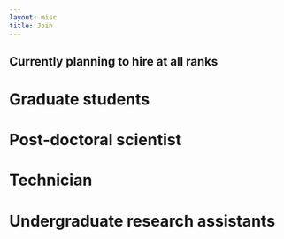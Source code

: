 ```yaml
---
layout: misc
title: Join
---
```


## Currently planning to hire at all ranks

# Graduate students
# Post-doctoral scientist
# Technician
# Undergraduate research assistants

